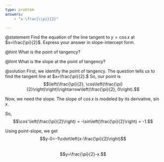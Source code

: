 ```yaml
---
type: problem
answers:
	- "x-\frac{\\pi}{2}"

---
```


@statement
Find the equation of the line tangent to $y = \cos x$ at $x=\frac{\pi}{2}$. Express your answer in slope-intercept form.

@hint
What is the point of tangency?

@hint
What is the  slope at the point of tangency?

@solution
First, we identify the point of tangency. The question tells us to find the tangent line at $x=\frac{\pi}{2}.$ 
So, our point is $$\left(\frac{\pi}{2}, \cos\left(\frac{\pi}{2}\right)\right)\rightarrow\left(\frac{\pi}{2}, 0\right).$$

Now, we need the slope. The slope of $\cos x$ is modeled by its derivative, $\sin x$. 

So, $$\cos'\left(\frac{\pi}{2}\right) = -\sin\left(\frac{\pi}{2}\right) = -1.$$

Using point-slope, we get $$y-0=-1\cdot\left(x-\frac{\pi}{2}\right)$$   
$$y=\frac{\pi}{2}-x.$$
<!--stackedit_data:
eyJoaXN0b3J5IjpbLTEyNzEzOTY1MDYsLTIwMTIzNTMyODksNz
A3MDc5MDA0XX0=
-->